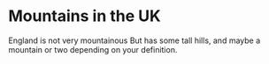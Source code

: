 Mountains in the UK
===================
England is not very mountainous 
But has some tall hills, and maybe a mountain or two
depending on your definition. 
